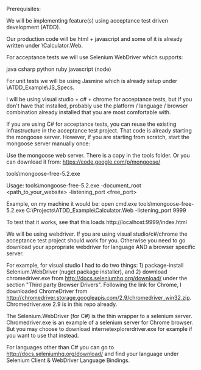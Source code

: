 Prerequisites:

We will be implementing feature(s) using acceptance test driven development (ATDD). 

Our production code will be html + javascript and some of it is already written under <Repo>\Calculator.Web.

For acceptance tests we will use Selenium WebDriver which supports:

java
csharp
python
ruby
javascript (node)

For unit tests we will be using Jasmine which is already setup under <Repo>\ATDD_Example\JS_Specs.

I will be using visual studio + c# + chrome for acceptance tests, but if you don't have that installed, probably use the platform / language / browser combination already installed that you are most comfortable with.

If you are using C# for acceptance tests, you can reuse the existing infrastructure in the acceptance test project. That code is already starting the mongoose server. However, if you are starting from scratch, start the mongoose server manually once:

Use the mongoose web server. There is a copy in the tools folder. Or you can download it from: https://code.google.com/p/mongoose/

tools\mongoose-free-5.2.exe

Usage: 
tools\mongoose-free-5.2.exe -document_root <path_to_your_website> -listening_port <free_port>

Example, on my machine it would be:
open cmd.exe
tools\mongoose-free-5.2.exe C:\Projects\ATDD_Example\Calculator.Web -listening_port 9999

To test that it works, see that this loads http://localhost:9999/index.html

We will be using webdriver. If you are using visual studio/c#/chrome the acceptance test project should work for you. Otherwise you need to go download your appropriate webdriver for language AND a browser specific server. 

For example, for visual studio I had to do two things: 1) package-install Selenium.WebDriver (nuget package installer), and 2) download chromedriver.exe from http://docs.seleniumhq.org/download/ under the section "Third party Browser Drivers". Following the link for Chrome, I downloaded ChromeDriver from http://chromedriver.storage.googleapis.com/2.9/chromedriver_win32.zip. Chromedriver.exe 2.9 is in this repo already.

The Selenium.WebDriver (for C#) is the thin wrapper to a selenium server. Chromedriver.exe is an example of a selenium server for Chrome browser. But you may choose to download internetexplorerdriver.exe for example if you want to use that instead.

For languages other than C# you can go to http://docs.seleniumhq.org/download/ and find your language under Selenium Client & WebDriver Language Bindings.
